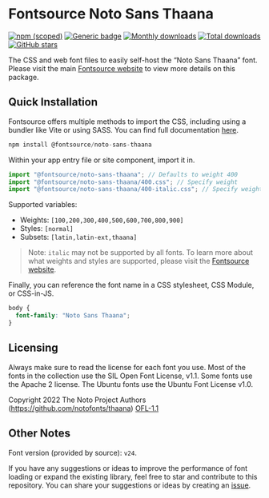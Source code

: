 # Fontsource Noto Sans Thaana

[![npm (scoped)](https://img.shields.io/npm/v/@fontsource/noto-sans-thaana?color=brightgreen)](https://www.npmjs.com/package/@fontsource/noto-sans-thaana) [![Generic badge](https://img.shields.io/badge/fontsource-passing-brightgreen)](https://github.com/fontsource/fontsource) [![Monthly downloads](https://badgen.net/npm/dm/@fontsource/noto-sans-thaana)](https://github.com/fontsource/fontsource) [![Total downloads](https://badgen.net/npm/dt/@fontsource/noto-sans-thaana)](https://github.com/fontsource/fontsource) [![GitHub stars](https://img.shields.io/github/stars/fontsource/fontsource.svg?style=social&label=Star)](https://github.com/fontsource/fontsource/stargazers)

The CSS and web font files to easily self-host the “Noto Sans Thaana” font. Please visit the main [Fontsource website](https://fontsource.org/fonts/noto-sans-thaana) to view more details on this package.

## Quick Installation

Fontsource offers multiple methods to import the CSS, including using a bundler like Vite or using SASS. You can find full documentation [here](https://fontsource.org/docs/getting-started/introduction).

```javascript
npm install @fontsource/noto-sans-thaana
```

Within your app entry file or site component, import it in.

```javascript
import "@fontsource/noto-sans-thaana"; // Defaults to weight 400
import "@fontsource/noto-sans-thaana/400.css"; // Specify weight
import "@fontsource/noto-sans-thaana/400-italic.css"; // Specify weight and style
```

Supported variables:
- Weights: `[100,200,300,400,500,600,700,800,900]`
- Styles: `[normal]`
- Subsets: `[latin,latin-ext,thaana]`

> Note: `italic` may not be supported by all fonts. To learn more about what weights and styles are supported, please visit the [Fontsource website](https://fontsource.org/fonts/noto-sans-thaana).

Finally, you can reference the font name in a CSS stylesheet, CSS Module, or CSS-in-JS.

```css
body {
  font-family: "Noto Sans Thaana";
}
```

## Licensing
Always make sure to read the license for each font you use. Most of the fonts in the collection use the SIL Open Font License, v1.1. Some fonts use the Apache 2 license. The Ubuntu fonts use the Ubuntu Font License v1.0.

Copyright 2022 The Noto Project Authors (https://github.com/notofonts/thaana)
[OFL-1.1](http://scripts.sil.org/OFL)

## Other Notes
Font version (provided by source): `v24`.

If you have any suggestions or ideas to improve the performance of font loading or expand the existing library, feel free to star and contribute to this repository. You can share your suggestions or ideas by creating an [issue](https://github.com/fontsource/fontsource/issues).